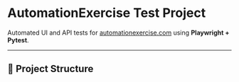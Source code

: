 # AutomationExercise Test Project

Automated UI and API tests for [automationexercise.com](https://automationexercise.com) using **Playwright + Pytest**.

---

## 📂 Project Structure

